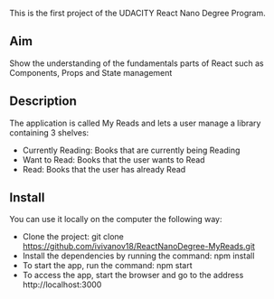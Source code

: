 This is the first project of the UDACITY React Nano Degree Program.

## Aim
Show the understanding of the fundamentals parts of React such as Components,
Props and State management

## Description
The application is called My Reads and lets a user manage a library containing 3
shelves:
- Currently Reading: Books that are currently being Reading
- Want to Read: Books that the user wants to Read
- Read: Books that the user has already Read

## Install
You can use it locally on the computer the following way:
- Clone the project: git clone https://github.com/ivivanov18/ReactNanoDegree-MyReads.git
- Install the dependencies by running the command: npm install
- To start the app, run the command: npm start
- To access the app, start the browser and go to the address http://localhost:3000

